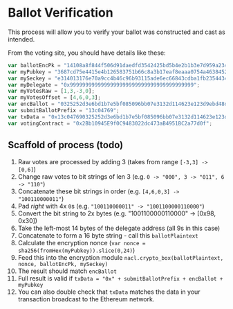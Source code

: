 # Ballot Verification

This process will allow you to verify your ballot was constructed and cast as intended.

From the voting site, you should have details like these:

```javascript
var ballotEncPk = "14108a8f844f506d91daedfd3542425bd5b4e2b1b3e7d959a2344907689dea7e";
var myPubkey = "3687cd75e4415e4b126583751b66c8a3b17eaf8eaaa0754a4638452d5602ce4c";
var mySeckey = "e314013176e70a9cc4b46c96b93115ade6ec66843cdba1fb23544345683c9b9b";
var myDelegate = "0x9999999999999999999999999999999999999999";
var myVotesRaw = [1,3,-3,0];
var myVotesOffset = [4,6,0,3];
var encBallot = "0325252d3e6bd1b7e5bf085096bb07e3132d114623e123d9ebd48d411fb65ad2";
var submitBallotPrefix = "13c04769";
var txData = "0x13c047690325252d3e6bd1b7e5bf085096bb07e3132d114623e123d9ebd48d411fb65ad23687cd75e4415e4b126583751b66c8a3b17eaf8eaaa0754a4638452d5602ce4c";
var votingContract = "0x2Bb10945E9f0C9483022dc473aB4951BC2a77d0f";
```

## Scaffold of process (todo)

1. Raw votes are processed by adding 3 (takes from range `[-3,3] -> [0,6]`)
2. Change raw votes to bit strings of len 3 (e.g. `0 -> "000", 3 -> "011", 6 -> "110"`)
3. Concatenate these bit strings in order (e.g. `[4,6,0,3] -> "100110000011"`)
4. Pad _right_ with 4x `0`s (e.g. `"100110000011" -> "1001100000110000"`)
5. Convert the bit string to 2x bytes (e.g. "1001100000110000" -> [0x98, 0x30])
6. Take the left-most 14 bytes of the delegate address (all 9s in this case)
7. Concatenate to form a 16 byte string - call this `ballotPlaintext`
8. Calculate the encryption nonce (`var nonce = sha256(fromHex(myPubkey)).slice(0,24)`)
9. Feed this into the encryption module `nacl.crypto_box(ballotPlaintext, nonce, ballotEncPk, mySeckey)`
10. The result should match `encBallot`
11. Full result is valid if `txData = "0x" + submitBallotPrefix + encBallot + myPubkey`
12. You can also double check that `txData` matches the data in your transaction broadcast to the Ethereum network.

